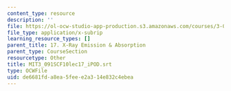 ```yaml
---
content_type: resource
description: ''
file: https://ol-ocw-studio-app-production.s3.amazonaws.com/courses/3-091sc-introduction-to-solid-state-chemistry-fall-2010/de6681fda8ea5feee2a314e832c4ebea_MIT3_091SCF10lec17_iPOD.srt
file_type: application/x-subrip
learning_resource_types: []
parent_title: 17. X-Ray Emission & Absorption
parent_type: CourseSection
resourcetype: Other
title: MIT3_091SCF10lec17_iPOD.srt
type: OCWFile
uid: de6681fd-a8ea-5fee-e2a3-14e832c4ebea
---
```

